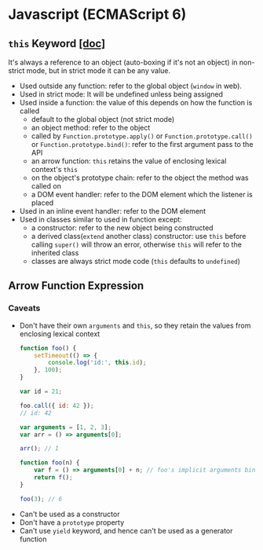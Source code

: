 # Javascript (ECMAScript 6)

## `this` Keyword [[doc]](https://developer.mozilla.org/en-US/docs/Web/JavaScript/Reference/Operators/this)
It's always a reference to an object (auto-boxing if it's not an object) in non-strict mode, but in strict mode it can be any value.
- Used outside any function: refer to the global object (`window` in web).
- Used in strict mode: It will be undefined unless being assigned
- Used inside a function: the value of this depends on how the function is called
	- default to the global object (not strict mode)
	- an object method: refer to the object
	- called by `Function.prototype.apply()` or `Function.prototype.call()` or `Function.prototype.bind()`: refer to the first argument pass to the API
	- an arrow function: `this` retains the value of enclosing lexical context's `this`
	- on the object's prototype chain: refer to the object the method was called on
	- a DOM event handler: refer to the DOM element which the listener is placed
- Used in an inline event handler: refer to the DOM element
- Used in classes similar to used in function except:
	- a constructor: refer to the new object being constructed
	- a derived class(`extend` another class) constructor: use `this` before calling `super()` will throw an error, otherwise `this` will refer to the inherited class
	- classes are always strict mode code (`this` defaults to `undefined`)

## Arrow Function Expression
### Caveats
- Don't have their own `arguments` and `this`, so they retain the values from enclosing lexical context
	```js
	function foo() {
		setTimeout(() => {
			console.log('id:', this.id);
		}, 100);
	}

	var id = 21;

	foo.call({ id: 42 });
	// id: 42
	```
	```js
	var arguments = [1, 2, 3];
	var arr = () => arguments[0];

	arr(); // 1

	function foo(n) {
		var f = () => arguments[0] + n; // foo's implicit arguments binding. arguments[0] is n
		return f();
	}

	foo(3); // 6
	```
- Can't be used as a constructor
- Don't have a `prototype` property
- Can't use `yield` keyword, and hence can't be used as a generator function